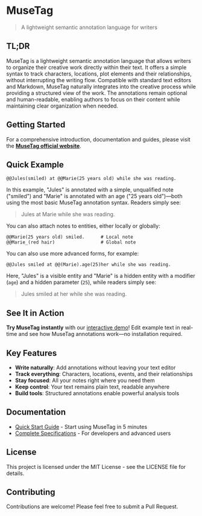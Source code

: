 # MuseTag

> A lightweight semantic annotation language for writers

## TL;DR

MuseTag is a lightweight semantic annotation language that allows writers to organize their creative work directly within their text. It offers a simple syntax to track characters, locations, plot elements and their relationships, without interrupting the writing flow. Compatible with standard text editors and Markdown, MuseTag naturally integrates into the creative process while providing a structured view of the work. The annotations remain optional and human-readable, enabling authors to focus on their content while maintaining clear organization when needed.

## Getting Started

For a comprehensive introduction, documentation and guides, please visit the **[MuseTag official website](https://musetag.github.io)**.

## Quick Example

```musetag
@@Jules(smiled) at @@Marie(25 years old) while she was reading.
```

In this example, "Jules" is annotated with a simple, unqualified note ("smiled") and "Marie" is annotated with an age ("25 years old")—both using the most basic MuseTag annotation syntax. Readers simply see:

> Jules at Marie while she was reading.

You can also attach notes to entities, either locally or globally:

```musetag
@@Marie(25 years old) smiled.      # Local note
@@Marie_(red hair)                 # Global note
```

You can also use more advanced forms, for example:

```musetag
@@Jules smiled at @@(Marie).age(25)her while she was reading.
```

Here, "Jules" is a visible entity and "Marie" is a hidden entity with a modifier (`age`) and a hidden parameter (`25`), while readers simply see:

> Jules smiled at her while she was reading.

## See It in Action

**Try MuseTag instantly** with our [interactive demo](https://musetag.github.io/30-demo.html)! Edit example text in real-time and see how MuseTag annotations work—no installation required.

## Key Features

- **Write naturally**: Add annotations without leaving your text editor
- **Track everything**: Characters, locations, events, and their relationships
- **Stay focused**: All your notes right where you need them
- **Keep control**: Your text remains plain text, readable anywhere
- **Build tools**: Structured annotations enable powerful analysis tools

## Documentation

- [Quick Start Guide](https://musetag.github.io/quickstart.html) - Start using MuseTag in 5 minutes
- [Complete Specifications](https://musetag.github.io/specifications.html) - For developers and advanced users

## License

This project is licensed under the MIT License - see the LICENSE file for details.

## Contributing

Contributions are welcome! Please feel free to submit a Pull Request.
